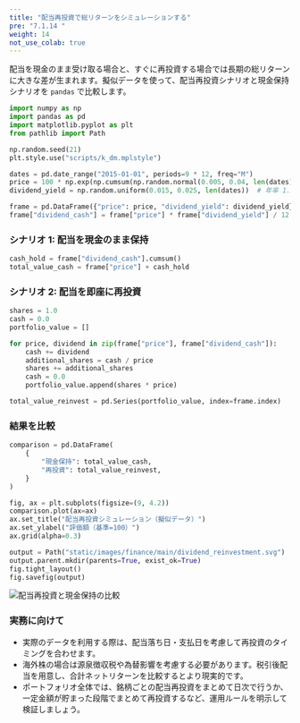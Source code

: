 ```yaml
---
title: "配当再投資で総リターンをシミュレーションする"
pre: "7.1.14 "
weight: 14
not_use_colab: true
---
```


配当を現金のまま受け取る場合と、すぐに再投資する場合では長期の総リターンに大きな差が生まれます。擬似データを使って、配当再投資シナリオと現金保持シナリオを `pandas` で比較します。

```python
import numpy as np
import pandas as pd
import matplotlib.pyplot as plt
from pathlib import Path

np.random.seed(21)
plt.style.use("scripts/k_dm.mplstyle")

dates = pd.date_range("2015-01-01", periods=9 * 12, freq="M")
price = 100 * np.exp(np.cumsum(np.random.normal(0.005, 0.04, len(dates))))
dividend_yield = np.random.uniform(0.015, 0.025, len(dates))  # 年率 1.5〜2.5%

frame = pd.DataFrame({"price": price, "dividend_yield": dividend_yield}, index=dates)
frame["dividend_cash"] = frame["price"] * frame["dividend_yield"] / 12
```

### シナリオ 1: 配当を現金のまま保持

```python
cash_hold = frame["dividend_cash"].cumsum()
total_value_cash = frame["price"] + cash_hold
```

### シナリオ 2: 配当を即座に再投資

```python
shares = 1.0
cash = 0.0
portfolio_value = []

for price, dividend in zip(frame["price"], frame["dividend_cash"]):
    cash += dividend
    additional_shares = cash / price
    shares += additional_shares
    cash = 0.0
    portfolio_value.append(shares * price)

total_value_reinvest = pd.Series(portfolio_value, index=frame.index)
```

### 結果を比較

```python
comparison = pd.DataFrame(
    {
        "現金保持": total_value_cash,
        "再投資": total_value_reinvest,
    }
)

fig, ax = plt.subplots(figsize=(9, 4.2))
comparison.plot(ax=ax)
ax.set_title("配当再投資シミュレーション（擬似データ）")
ax.set_ylabel("評価額（基準=100）")
ax.grid(alpha=0.3)

output = Path("static/images/finance/main/dividend_reinvestment.svg")
output.parent.mkdir(parents=True, exist_ok=True)
fig.tight_layout()
fig.savefig(output)
```

![配当再投資と現金保持の比較](/images/finance/main/dividend_reinvestment.svg)

### 実務に向けて
- 実際のデータを利用する際は、配当落ち日・支払日を考慮して再投資のタイミングを合わせます。
- 海外株の場合は源泉徴収税や為替影響を考慮する必要があります。税引後配当を用意し、合計ネットリターンを比較するとより現実的です。
- ポートフォリオ全体では、銘柄ごとの配当再投資をまとめて日次で行うか、一定金額が貯まった段階でまとめて再投資するなど、運用ルールを明示して検証しましょう。
